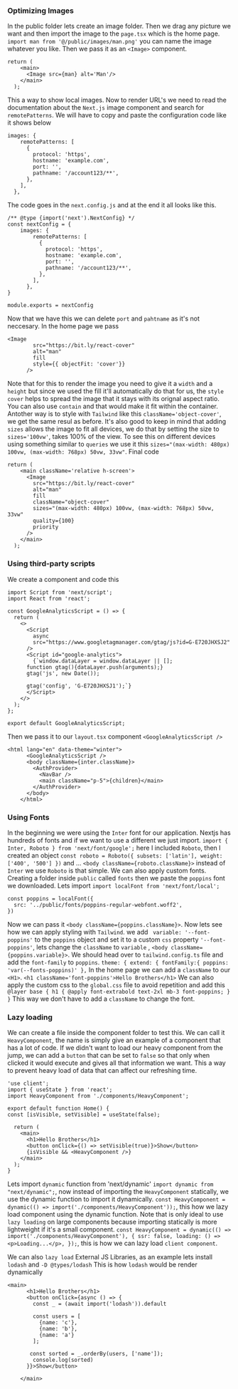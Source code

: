 ### Optimizing Images
In the public folder lets create an image folder. Then we drag any picture we want and then import the image to the `page.tsx` which is the home page. `import man from '@/public/images/man.png'` you can name the image whatever you like.
Then we pass it as an `<Image>` component.
```
return (
    <main>
      <Image src={man} alt='Man'/>
    </main>
  );
```
This a way to show local images.
Now to render URL's we need to read the documentation about the `Next.js` image component and search for `remotePatterns`. We will have to copy and paste the configuration code like it shows below
```
images: {
    remotePatterns: [
      {
        protocol: 'https',
        hostname: 'example.com',
        port: '',
        pathname: '/account123/**',
      },
    ],
  },
```
The code goes in the `next.config.js` and at the end it all looks like this.
```
/** @type {import('next').NextConfig} */
const nextConfig = {
    images: {
        remotePatterns: [
          {
            protocol: 'https',
            hostname: 'example.com',
            port: '',
            pathname: '/account123/**',
          },
        ],
      },
}

module.exports = nextConfig
```
Now that we have this we can delete `port` and `pahtname` as it's not neccesary. In the home page we pass 
```
<Image
        src="https://bit.ly/react-cover"
        alt="man"
        fill
        style={{ objectFit: 'cover'}}
      />
```
Note that for this to render the image you need to give it a `width` and a `height` but since we used the fill it'll automatically do that for us, the `style` `cover` helps to spread the image that it stays with its orignal aspect ratio. You can also use `contain` and that would make it fit within the container.
Antother way is to style with `Tailwind` like this `className='object-cover'`, we get the same resul as before. It's also good to keep in mind that adding `sizes` allows the image to fit all devices, we do that by setting the size to `sizes='100vw'`, takes 100% of the view.
To see this on different devices using something similar to `queries` we use it this `sizes="(max-width: 480px) 100vw, (max-width: 768px) 50vw, 33vw"`. Final code 
```
return (
    <main className='relative h-screen'>
      <Image
        src="https://bit.ly/react-cover"
        alt="man"
        fill
        className="object-cover"
        sizes="(max-width: 480px) 100vw, (max-width: 768px) 50vw, 33vw"
        quality={100}
        priority
      />
    </main>
  );
```
### Using third-party scripts
We create a component and code this 
```
import Script from 'next/script';
import React from 'react';

const GoogleAnalyticsScript = () => {
  return (
    <>
      <Script
        async
        src="https://www.googletagmanager.com/gtag/js?id=G-E720JHXSJ2"
      />
      <Script id="google-analytics">
        {`window.dataLayer = window.dataLayer || [];
      function gtag(){dataLayer.push(arguments);}
      gtag('js', new Date());

      gtag('config', 'G-E720JHXSJ1');`}
      </Script>
    </>
  );
};

export default GoogleAnalyticsScript;
```
Then we pass it to our `layout.tsx` component `<GoogleAnalyticsScript />`
```
<html lang="en" data-theme="winter">
      <GoogleAnalyticsScript />
      <body className={inter.className}>
        <AuthProvider>
          <NavBar />
          <main className="p-5">{children}</main>
        </AuthProvider>
      </body>
    </html>
```
### Using Fonts
In the beginning we were using the `Inter` font for our application. Nextjs has hundreds of fonts and if we want to use a different we just import. `import { Inter, Roboto } from 'next/font/google';` here I included `Roboto`, then I created an object 
``const roboto = Roboto({
  subsets: ['latin'],
  weight: ['400', '500']
})``
and ... `<body className={roboto.className}>` instead of `Inter` we use `Roboto` is that simple. We can also apply custom fonts. Creating a folder inside `public` called `fonts` then we paste the `poppins` font we downloaded. Lets import `import localFont from 'next/font/local';`

```
const poppins = localFont({
  src: '../public/fonts/poppins-regular-webfont.woff2',
})
```
Now we can pass it `<body className={poppins.className}>`. Now lets see how we can apply styling with `Tailwind`.
we add ` variable: '--font-poppins'` to the `poppins` object and set it to a custom `css` property `'--font-poppins'`, lets change the `className` to `variable` , `<body className={poppins.variable}>`. We should head over to `tailwind.config.ts` file and add the `font-family` to `poppins`. `theme: {
    extend: {
      fontFamily:{
        poppins: 'var(--fonts-poppins)'
      },`
In the home page we can add a `className` to our `<H1>`. `<h1 className='font-poppins'>Hello Brothers</h1>`
We can also apply the custom css to the `global.css` file to avoid repetition and add this `@layer base {
  h1 {
    @apply font-extrabold text-2xl mb-3 font-poppins;
  }
}`
This way we don't have to add a `className` to change the font.

### Lazy loading
We can create a file inside the component folder to test this. We can call it `HeavyComponent`, the name is simply give an example of a component that has a lot of code. If we didn't want to load our heavy component from the jump, we can add a `button` that can be set to `false` so that only when clicked it would execute and gives all that information we want. This a way to prevent heavy load of data that can affect our refreshing time. 
```
'use client';
import { useState } from 'react';
import HeavyComponent from './components/HeavyComponent';

export default function Home() {
const [isVisible, setVisible] = useState(false);

  return (
    <main>
      <h1>Hello Brothers</h1>
      <button onClick={() => setVisible(true)}>Show</button>
      {isVisible && <HeavyComponent />}
    </main>
  );
}
```
Lets import `dynamic` function from 'next/dynamic'  `import dynamic from "next/dynamic";`, now instead of importing the `HeavyComponent` statically, we use the dynamic function to import it dynamically.
`const HeavyComponent = dynamic(() => import('./components/HeavyComponent'));`, this how we lazy load component using the dynamic function. Note that is only ideal to use `lazy loading` on large components because importing statically is more lightweight if it's a small component. 
`const HeavyComponent = dynamic(() => import('./components/HeavyComponent'), {
  ssr: false,
  loading: () => <p>Loading...</p>,
});`, this is how we can lazy load `client component`.<br/>

We can also `lazy load` External JS Libraries, as an example lets install `lodash` and `-D @types/lodash`
This is how `lodash` would be render dynamically 
```
<main>
      <h1>Hello Brothers</h1>
      <button onClick={async () => {
        const _ = (await import('lodash')).default

        const users = [
          {name: 'c'},
          {name: 'b'},
          {name: 'a'}
        ];

       const sorted = _.orderBy(users, ['name']);
        console.log(sorted)
      }}>Show</button>
      
    </main>
```
